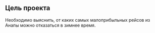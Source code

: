 ## Цель проекта
  Необходимо выяснить, от каких самых малоприбыльных рейсов из Анапы можно отказаться в зимнее время.

